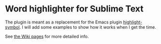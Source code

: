 # Word highlighter for Sublime Text
The plugin is meant as a replacement for the Emacs plugin [highlight-symbol](http://nschum.de/src/emacs/highlight-symbol/). I will add some examples to show how it works when I get the time.

See [the Wiki pages](https://github.com/emanuelen5/Word-highlighter/wiki/Development-process) for more detailed info.
